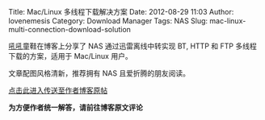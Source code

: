 Title: Mac/Linux 多线程下载解决方案
Date: 2012-08-29 11:03
Author: lovenemesis
Category: Download Manager
Tags: NAS
Slug: mac-linux-multi-connection-download-solution

[吼吼](https://twitter.com/ohsc)童鞋在博客上分享了 NAS
通过迅雷离线中转实现 BT, HTTP 和 FTP 多线程下载的方案，适用于 Mac/Linux
用户。

文章配图风格清新，推荐拥有 NAS 且爱折腾的朋友阅读。

[点击此进入传送至作者博客原帖](http://imchao.net/2012/08/27/mac-linux-multi-connection-download-solution/)

**为方便作者统一解答，请前往博客原文评论**
